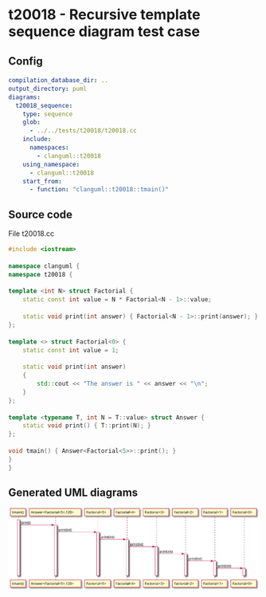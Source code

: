 # t20018 - Recursive template sequence diagram test case
## Config
```yaml
compilation_database_dir: ..
output_directory: puml
diagrams:
  t20018_sequence:
    type: sequence
    glob:
      - ../../tests/t20018/t20018.cc
    include:
      namespaces:
        - clanguml::t20018
    using_namespace:
      - clanguml::t20018
    start_from:
      - function: "clanguml::t20018::tmain()"
```
## Source code
File t20018.cc
```cpp
#include <iostream>

namespace clanguml {
namespace t20018 {

template <int N> struct Factorial {
    static const int value = N * Factorial<N - 1>::value;

    static void print(int answer) { Factorial<N - 1>::print(answer); }
};

template <> struct Factorial<0> {
    static const int value = 1;

    static void print(int answer)
    {
        std::cout << "The answer is " << answer << "\n";
    }
};

template <typename T, int N = T::value> struct Answer {
    static void print() { T::print(N); }
};

void tmain() { Answer<Factorial<5>>::print(); }
}
}
```
## Generated UML diagrams
![t20018_sequence](./t20018_sequence.svg "Recursive template sequence diagram test case")
